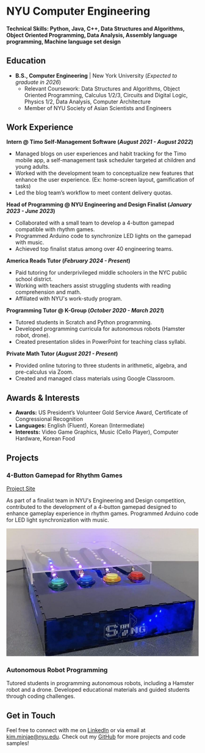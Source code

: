 # NYU Computer Engineering

#### Technical Skills: Python, Java, C++, Data Structures and Algorithms, Object Oriented Programming, Data Analysis, Assembly language programming, Machine language set design

## Education
- **B.S., Computer Engineering** | New York University (_Expected to graduate in 2026_)
  - Relevant Coursework: Data Structures and Algorithms, Object Oriented Programming, Calculus 1/2/3, Circuits and Digital Logic, Physics 1/2, Data Analysis, Computer Architecture
  - Member of NYU Society of Asian Scientists and Engineers

## Work Experience
**Intern @ Timo Self-Management Software (_August 2021 - August 2022_)**
- Managed blogs on user experiences and habit tracking for the Timo mobile app, a self-management task scheduler targeted at children and young adults.
- Worked with the development team to conceptualize new features that enhance the user experience. (Ex: home-screen layout, gamification of tasks)
- Led the blog team’s workflow to meet content delivery quotas.

**Head of Programming @ NYU Engineering and Design Finalist (_January 2023 - June 2023_)**
- Collaborated with a small team to develop a 4-button gamepad compatible with rhythm games.
- Programmed Arduino code to synchronize LED lights on the gamepad with music.
- Achieved top finalist status among over 40 engineering teams.

**America Reads Tutor (_February 2024 - Present_)**
- Paid tutoring for underprivileged middle schoolers in the NYC public school district.
- Working with teachers assist struggling students with reading comprehension and math.
- Affiliated with NYU's work-study program.

**Programming Tutor @ K-Group (_October 2020 - March 2021_)**
- Tutored students in Scratch and Python programming.
- Developed programming curricula for autonomous robots (Hamster robot, drone).
- Created presentation slides in PowerPoint for teaching class syllabi.

**Private Math Tutor (_August 2021 - Present_)**
- Provided online tutoring to three students in arithmetic, algebra, and pre-calculus via Zoom.
- Created and managed class materials using Google Classroom.

## Awards & Interests
- **Awards:** US President’s Volunteer Gold Service Award, Certificate of Congressional Recognition
- **Languages:** English (Fluent), Korean (Intermediate)
- **Interests:** Video Game Graphics, Music (Cello Player), Computer Hardware, Korean Food

## Projects
### 4-Button Gamepad for Rhythm Games
[Project Site](https://sites.google.com/nyu.edu/egwebsite2023/projects)

As part of a finalist team in NYU's Engineering and Design competition, contributed to the development of a 4-button gamepad designed to enhance gameplay experience in rhythm games. Programmed Arduino code for LED light synchronization with music.

![4-Button Gamepad](/assets/gamepad.png)

### Autonomous Robot Programming
Tutored students in programming autonomous robots, including a Hamster robot and a drone. Developed educational materials and guided students through coding challenges.

## Get in Touch
Feel free to connect with me on [LinkedIn](https://www.linkedin.com/in/minjae-kim-b5b444175/) or via email at kim.minjae@nyu.edu. Check out my [GitHub](https://github.com/MinjaeKim09) for more projects and code samples!
